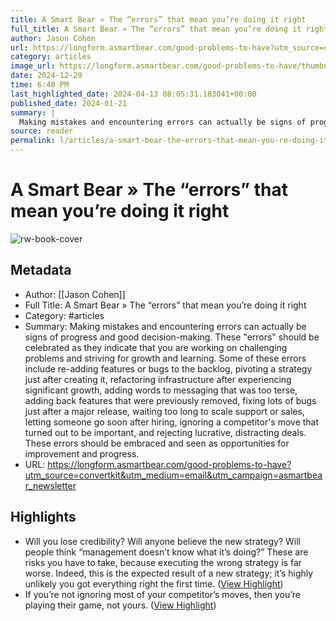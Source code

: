 ```yaml
---
title: A Smart Bear » The “errors” that mean you’re doing it right
full_title: A Smart Bear » The “errors” that mean you’re doing it right
author: Jason Cohen
url: https://longform.asmartbear.com/good-problems-to-have?utm_source=convertkit&utm_medium=email&utm_campaign=asmartbear_newsletter
category: articles
image_url: https://longform.asmartbear.com/good-problems-to-have/thumbnail-1200w.png
date: 2024-12-29
time: 6:40 PM
last_highlighted_date: 2024-04-13 08:05:31.183041+00:00
published_date: 2024-01-21
summary: |
  Making mistakes and encountering errors can actually be signs of progress and good decision-making. These "errors" should be celebrated as they indicate that you are working on challenging problems and striving for growth and learning. Some of these errors include re-adding features or bugs to the backlog, pivoting a strategy just after creating it, refactoring infrastructure after experiencing significant growth, adding words to messaging that was too terse, adding back features that were previously removed, fixing lots of bugs just after a major release, waiting too long to scale support or sales, letting someone go soon after hiring, ignoring a competitor's move that turned out to be important, and rejecting lucrative, distracting deals. These errors should be embraced and seen as opportunities for improvement and progress.
source: reader
permalink: l/articles/a-smart-bear-the-errors-that-mean-you-re-doing-it-right
---
```

# A Smart Bear » The “errors” that mean you’re doing it right

![rw-book-cover](https://longform.asmartbear.com/good-problems-to-have/thumbnail-1200w.png)

## Metadata
- Author: [[Jason Cohen]]
- Full Title: A Smart Bear » The “errors” that mean you’re doing it right
- Category: #articles
- Summary: Making mistakes and encountering errors can actually be signs of progress and good decision-making. These "errors" should be celebrated as they indicate that you are working on challenging problems and striving for growth and learning. Some of these errors include re-adding features or bugs to the backlog, pivoting a strategy just after creating it, refactoring infrastructure after experiencing significant growth, adding words to messaging that was too terse, adding back features that were previously removed, fixing lots of bugs just after a major release, waiting too long to scale support or sales, letting someone go soon after hiring, ignoring a competitor's move that turned out to be important, and rejecting lucrative, distracting deals. These errors should be embraced and seen as opportunities for improvement and progress.
- URL: https://longform.asmartbear.com/good-problems-to-have?utm_source=convertkit&utm_medium=email&utm_campaign=asmartbear_newsletter

## Highlights
- Will you lose credibility? Will anyone believe the new strategy? Will people think “management doesn’t know what it’s doing?” These are risks you have to take, because executing the wrong strategy is far worse. Indeed, this is the expected result of a new strategy; it’s highly unlikely you got everything right the first time. ([View Highlight](https://read.readwise.io/read/01hvb7scmvhg6b2qrq3y76dm0c))
- If you’re not ignoring most of your competitor’s moves, then you’re playing their game, not yours. ([View Highlight](https://read.readwise.io/read/01hvb7txswx63n3rpgmsq2vs7p))


